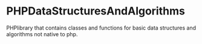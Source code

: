 # PHPDataStructuresAndAlgorithms
PHPlibrary that contains classes and functions for basic data structures and algorithms not native to php.

